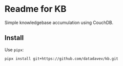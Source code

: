 # Readme for KB

Simple knowledgebase accumulation using CouchDB.

## Install

Use `pipx`:

```
pipx install git+https://github.com/datadavev/kb.git
```
